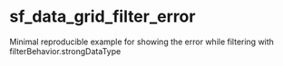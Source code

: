 # sf_data_grid_filter_error

Minimal reproducible example for showing the error while filtering with  filterBehavior.strongDataType

